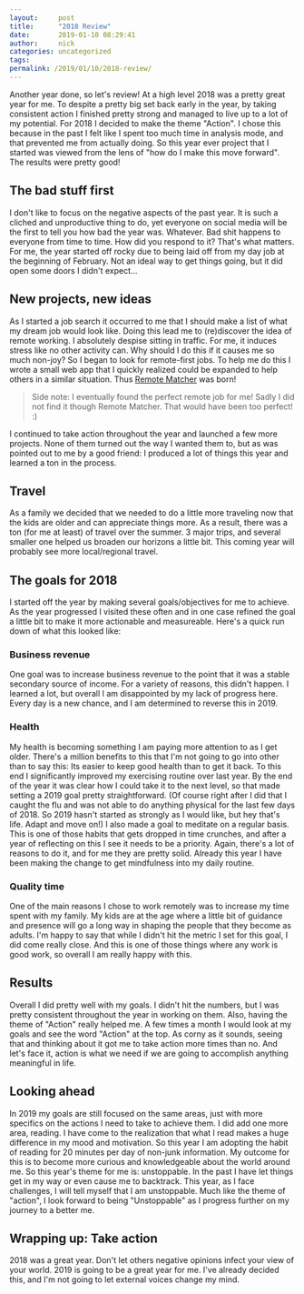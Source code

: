```yaml
---
layout:     post
title:      "2018 Review"
date:       2019-01-10 08:29:41
author:     nick
categories: uncategorized
tags:  
permalink: /2019/01/10/2018-review/
---
```

Another year done, so let's review! At a high level 2018 was a pretty great year for me. To despite a pretty big set back early in the year, by taking consistent action I finished pretty strong and managed to live up to a lot of my potential. For 2018 I decided to make the theme "Action". I chose this because in the past I felt like I spent too much time in analysis mode, and that prevented me from actually doing. So this year ever project that I started was viewed from the lens of "how do I make this move forward". The results were pretty good! 

## The bad stuff first

I don't like to focus on the negative aspects of the past year. It is such a cliched and unproductive thing to do, yet everyone on social media will be the first to tell you how bad the year was. Whatever. Bad shit happens to everyone from time to time. How did you respond to it? That's what matters. For me, the year started off rocky due to being laid off from my day job at the beginning of February. Not an ideal way to get things going, but it did open some doors I didn't expect... 

## New projects, new ideas

As I started a job search it occurred to me that I should make a list of what my dream job would look like. Doing this lead me to (re)discover the idea of remote working. I absolutely despise sitting in traffic. For me, it induces stress like no other activity can. Why should I do this if it causes me so much non-joy? So I began to look for remote-first jobs. To help me do this I wrote a small web app that I quickly realized could be expanded to help others in a similar situation. Thus [Remote Matcher](https://remotematcher.com) was born! 

> Side note: I eventually found the perfect remote job for me! Sadly I did not find it though Remote Matcher. That would have been too perfect! :) 

I continued to take action throughout the year and launched a few more projects. None of them turned out the way I wanted them to, but as was pointed out to me by a good friend: I produced a lot of things this year and learned a ton in the process. 

## Travel

As a family we decided that we needed to do a little more traveling now that the kids are older and can appreciate things more. As a result, there was a ton (for me at least) of travel over the summer. 3 major trips, and several smaller one helped us broaden our horizons a little bit. This coming year will probably see more local/regional travel. 

## The goals for 2018

I started off the year by making several goals/objectives for me to achieve. As the year progressed I visited these often and in one case refined the goal a little bit to make it more actionable and measureable. Here's a quick run down of what this looked like: 

### Business revenue

One goal was to increase business revenue to the point that it was a stable secondary source of income. For a variety of reasons, this didn't happen. I learned a lot, but overall I am disappointed by my lack of progress here. Every day is a new chance, and I am determined to reverse this in 2019. 

### Health

My health is becoming something I am paying more attention to as I get older. There's a million benefits to this that I'm not going to go into other than to say this: Its easier to keep good health than to get it back. To this end I significantly improved my exercising routine over last year. By the end of the year it was clear how I could take it to the next level, so that made setting a 2019 goal pretty straightforward. (Of course right after I did that I caught the flu and was not able to do anything physical for the last few days of 2018. So 2019 hasn't started as strongly as I would like, but hey that's life. Adapt and move on!) I also made a goal to meditate on a regular basis. This is one of those habits that gets dropped in time crunches, and after a year of reflecting on this I see it needs to be a priority. Again, there's a lot of reasons to do it, and for me they are pretty solid. Already this year I have been making the change to get mindfulness into my daily routine. 

### Quality time

One of the main reasons I chose to work remotely was to increase my time spent with my family. My kids are at the age where a little bit of guidance and presence will go a long way in shaping the people that they become as adults. I'm happy to say that while I didn't hit the metric I set for this goal, I did come really close. And this is one of those things where any work is good work, so overall I am really happy with this. 

## Results

Overall I did pretty well with my goals. I didn't hit the numbers, but I was pretty consistent throughout the year in working on them. Also, having the theme of "Action" really helped me. A few times a month I would look at my goals and see the word "Action" at the top. As corny as it sounds, seeing that and thinking about it got me to take action more times than no. And let's face it, action is what we need if we are going to accomplish anything meaningful in life. 

## Looking ahead

In 2019 my goals are still focused on the same areas, just with more specifics on the actions I need to take to achieve them. I did add one more area, reading. I have come to the realization that what I read makes a huge difference in my mood and motivation. So this year I am adopting the habit of reading for 20 minutes per day of non-junk information. My outcome for this is to become more curious and knowledgeable about the world around me. So this year's theme for me is: unstoppable. In the past I have let things get in my way or even cause me to backtrack. This year, as I face challenges, I will tell myself that I am unstoppable. Much like the theme of "action", I look forward to being "Unstoppable" as I progress further on my journey to a better me. 

## Wrapping up: Take action

2018 was a great year. Don't let others negative opinions infect your view of your world. 2019 is going to be a great year for me. I've already decided this, and I'm not going to let external voices change my mind.
